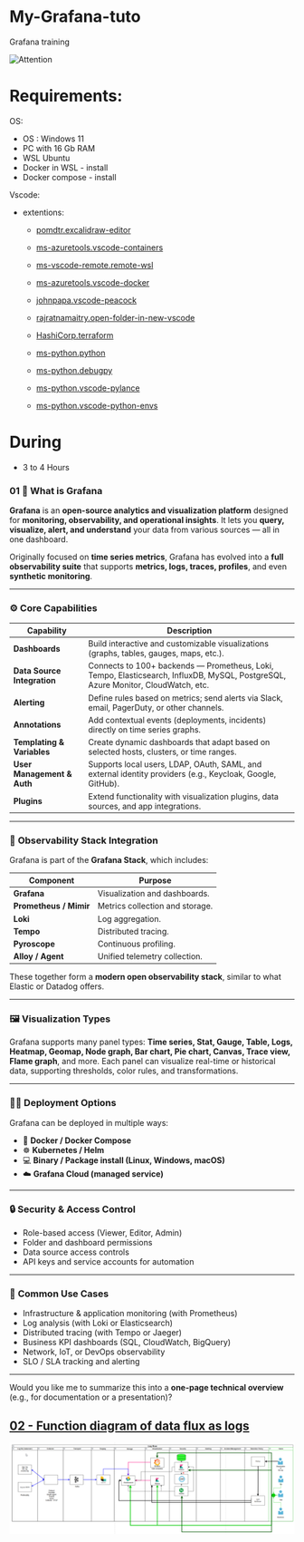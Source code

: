 # My-Grafana-tuto
Grafana training 

![Attention](./images/im_progress.png)

# Requirements:
OS:
- OS : Windows 11
- PC with 16 Gb RAM
- WSL Ubuntu
- Docker in WSL - install
- Docker compose - install

Vscode:
- extentions:
    - [pomdtr.excalidraw-editor](https://marketplace.visualstudio.com/items?itemName=pomdtr.excalidraw-editor)

    - [ms-azuretools.vscode-containers](https://marketplace.visualstudio.com/items?itemName=ms-azuretools.vscode-docker)
    - [ms-vscode-remote.remote-wsl](https://marketplace.visualstudio.com/items?itemName=ms-vscode-remote.remote-wsl)
    - [ms-azuretools.vscode-docker](https://marketplace.visualstudio.com/items?itemName=ms-azuretools.vscode-docker)
    - [johnpapa.vscode-peacock](https://marketplace.visualstudio.com/items?itemName=johnpapa.vscode-peacock)
    - [rajratnamaitry.open-folder-in-new-vscode](https://marketplace.visualstudio.com/items?itemName=rajratnamaitry.open-folder-in-new-vscode)
    - [HashiCorp.terraform](https://marketplace.visualstudio.com/items?itemName=HashiCorp.terraform)
    - [ms-python.python](https://marketplace.visualstudio.com/items?itemName=ms-python.python)
    - [ms-python.debugpy](https://marketplace.visualstudio.com/items?itemName=ms-python.debugpy)
    - [ms-python.vscode-pylance](https://marketplace.visualstudio.com/items?itemName=ms-python.vscode-pylance)
    - [ms-python.vscode-python-envs](https://marketplace.visualstudio.com/items?itemName=ms-python.vscode-python-envs)

# During 
- 3 to 4 Hours

### 01 🧭 **What is Grafana**

**Grafana** is an **open-source analytics and visualization platform** designed for **monitoring, observability, and operational insights**.
It lets you **query, visualize, alert, and understand** your data from various sources — all in one dashboard.

Originally focused on **time series metrics**, Grafana has evolved into a **full observability suite** that supports **metrics, logs, traces, profiles**, and even **synthetic monitoring**.

---

### ⚙️ **Core Capabilities**

| Capability                  | Description                                                                                                                      |
| --------------------------- | -------------------------------------------------------------------------------------------------------------------------------- |
| **Dashboards**              | Build interactive and customizable visualizations (graphs, tables, gauges, maps, etc.).                                          |
| **Data Source Integration** | Connects to 100+ backends — Prometheus, Loki, Tempo, Elasticsearch, InfluxDB, MySQL, PostgreSQL, Azure Monitor, CloudWatch, etc. |
| **Alerting**                | Define rules based on metrics; send alerts via Slack, email, PagerDuty, or other channels.                                       |
| **Annotations**             | Add contextual events (deployments, incidents) directly on time series graphs.                                                   |
| **Templating & Variables**  | Create dynamic dashboards that adapt based on selected hosts, clusters, or time ranges.                                          |
| **User Management & Auth**  | Supports local users, LDAP, OAuth, SAML, and external identity providers (e.g., Keycloak, Google, GitHub).                       |
| **Plugins**                 | Extend functionality with visualization plugins, data sources, and app integrations.                                             |

---

### 🧩 **Observability Stack Integration**

Grafana is part of the **Grafana Stack**, which includes:

| Component              | Purpose                         |
| ---------------------- | ------------------------------- |
| **Grafana**            | Visualization and dashboards.   |
| **Prometheus / Mimir** | Metrics collection and storage. |
| **Loki**               | Log aggregation.                |
| **Tempo**              | Distributed tracing.            |
| **Pyroscope**          | Continuous profiling.           |
| **Alloy / Agent**      | Unified telemetry collection.   |

These together form a **modern open observability stack**, similar to what Elastic or Datadog offers.

---

### 🖼️ **Visualization Types**

Grafana supports many panel types:
**Time series, Stat, Gauge, Table, Logs, Heatmap, Geomap, Node graph, Bar chart, Pie chart, Canvas, Trace view, Flame graph**, and more.
Each panel can visualize real-time or historical data, supporting thresholds, color rules, and transformations.

---

### 🧑‍💻 **Deployment Options**

Grafana can be deployed in multiple ways:

* 🐳 **Docker / Docker Compose**
* ☸️ **Kubernetes / Helm**
* 💻 **Binary / Package install (Linux, Windows, macOS)**
* ☁️ **Grafana Cloud (managed service)**

---

### 🔒 **Security & Access Control**

* Role-based access (Viewer, Editor, Admin)
* Folder and dashboard permissions
* Data source access controls
* API keys and service accounts for automation

---

### 🚀 **Common Use Cases**

* Infrastructure & application monitoring (with Prometheus)
* Log analysis (with Loki or Elasticsearch)
* Distributed tracing (with Tempo or Jaeger)
* Business KPI dashboards (SQL, CloudWatch, BigQuery)
* Network, IoT, or DevOps observability
* SLO / SLA tracking and alerting

---

Would you like me to summarize this into a **one-page technical overview** (e.g., for documentation or a presentation)?




## [02 - Function diagram of data flux as logs](./lessons/02-Function-diagram-of-data-flux-as-logs.md)

![Log-flow](./compose/images/log_flow.png)